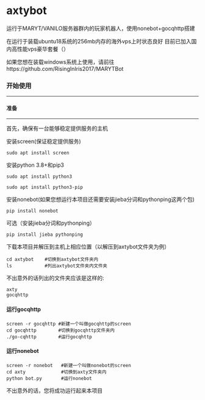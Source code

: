 # axtybot
运行于MARYT/VANILO服务器群内的玩家机器人，使用nonebot+gocqhttp搭建

在运行于装载ubuntu18系统的256mb内存的海外vps上时状态良好
目前已加入国内高性能vps豪华套餐（）

如果您想在装载windows系统上使用，请前往https://github.com/RisingInIris2017/MARYTBot

### **开始使用**

------
#### **准备**

------

首先，确保有一台能够稳定提供服务的主机

安装screen(保证稳定提供服务)

```
sudo apt install screen
```

安装python 3.8+和pip3

```
sudo apt install python3
```

```
sudo apt install python3-pip
```

安装nonebot(如果您想运行本项目还需要安装jieba分词和pythonping这两个包)

```
pip install nonebot
```
可选（安装jieba分词和pythonping）
```
pip install jieba pythonping
```


下载本项目并解压到主机上相应位置（以解压到axtybot文件夹为例）

```
cd axtybot    #切换到axtybot文件夹内
ls            #列出axtybot文件夹内文件夹
```

不出意外的话列出的文件夹应该是这样的:

```
axty
gocqhttp
```
#### **运行gocqhttp**
```
screen -r gocqhttp #新建一个叫做gocqhttp的screen
cd gocqhttp        #切换到gocqhttp文件夹内
./go-cqhttp        #运行gocqhttp
```

#### **运行nonebot**

```
screen -r nonebot   #新建一个叫做nonebot的screen
cd axty             #切换到axty文件夹内
python bot.py       #运行nonebot
```

不出意外的话，您将成功运行起来本项目
